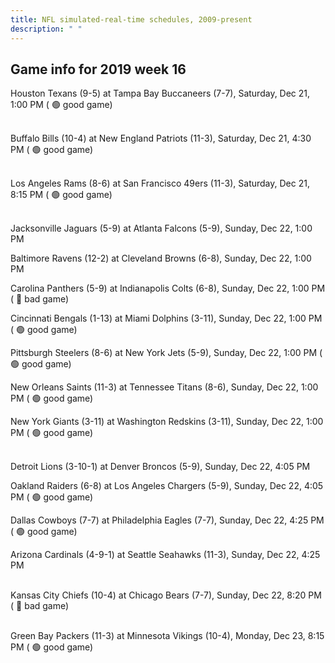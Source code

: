 ```yaml
---
title: NFL simulated-real-time schedules, 2009-present
description: " "
---
```


## Game info for 2019 week 16
Houston Texans (9-5) at Tampa Bay Buccaneers (7-7), Saturday, Dec 21, 1:00 PM (	:green_circle: good game)

<br/>Buffalo Bills (10-4) at New England Patriots (11-3), Saturday, Dec 21, 4:30 PM (	:green_circle: good game)

<br/>Los Angeles Rams (8-6) at San Francisco 49ers (11-3), Saturday, Dec 21, 8:15 PM (	:green_circle: good game)

<br/>Jacksonville Jaguars (5-9) at Atlanta Falcons (5-9), Sunday, Dec 22, 1:00 PM

Baltimore Ravens (12-2) at Cleveland Browns (6-8), Sunday, Dec 22, 1:00 PM

Carolina Panthers (5-9) at Indianapolis Colts (6-8), Sunday, Dec 22, 1:00 PM (	:red_circle: bad game)

Cincinnati Bengals (1-13) at Miami Dolphins (3-11), Sunday, Dec 22, 1:00 PM (	:green_circle: good game)

Pittsburgh Steelers (8-6) at New York Jets (5-9), Sunday, Dec 22, 1:00 PM (	:green_circle: good game)

New Orleans Saints (11-3) at Tennessee Titans (8-6), Sunday, Dec 22, 1:00 PM (	:green_circle: good game)

New York Giants (3-11) at Washington Redskins (3-11), Sunday, Dec 22, 1:00 PM (	:green_circle: good game)

<br/>Detroit Lions (3-10-1) at Denver Broncos (5-9), Sunday, Dec 22, 4:05 PM

Oakland Raiders (6-8) at Los Angeles Chargers (5-9), Sunday, Dec 22, 4:05 PM (	:green_circle: good game)

Dallas Cowboys (7-7) at Philadelphia Eagles (7-7), Sunday, Dec 22, 4:25 PM (	:green_circle: good game)

Arizona Cardinals (4-9-1) at Seattle Seahawks (11-3), Sunday, Dec 22, 4:25 PM

<br/>Kansas City Chiefs (10-4) at Chicago Bears (7-7), Sunday, Dec 22, 8:20 PM (	:red_circle: bad game)

<br/>Green Bay Packers (11-3) at Minnesota Vikings (10-4), Monday, Dec 23, 8:15 PM (	:green_circle: good game)

